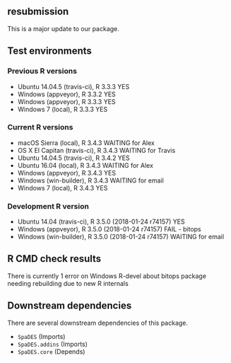 ## resubmission

This is a major update to our package.

## Test environments

### Previous R versions
* Ubuntu 14.04.5      (travis-ci), R 3.3.3 YES
* Windows              (appveyor), R 3.3.2 YES
* Windows              (appveyor), R 3.3.3 YES
* Windows 7               (local), R 3.3.3 YES

### Current R versions
* macOS Sierra         (local), R 3.4.3 WAITING for Alex
* OS X El Capitan  (travis-ci), R 3.4.3 WAITING for Travis
* Ubuntu 14.04.5   (travis-ci), R 3.4.2 YES
* Ubuntu 16.04         (local), R 3.4.3 WAITING for Alex
* Windows           (appveyor), R 3.4.3 YES
* Windows        (win-builder), R 3.4.3 WAITING for email
* Windows 7            (local), R 3.4.3 YES

### Development R version
* Ubuntu 14.04        (travis-ci), R 3.5.0 (2018-01-24 r74157) YES
* Windows              (appveyor), R 3.5.0 (2018-01-24 r74157) FAIL - bitops
* Windows           (win-builder), R 3.5.0 (2018-01-24 r74157) WAITING for email

## R CMD check results

There is currently 1 error on Windows R-devel about bitops package needing rebuilding due to new R internals

## Downstream dependencies

There are several  downstream dependencies of this package.

- `SpaDES` (Imports)
- `SpaDES.addins` (Imports)
- `SpaDES.core` (Depends)
